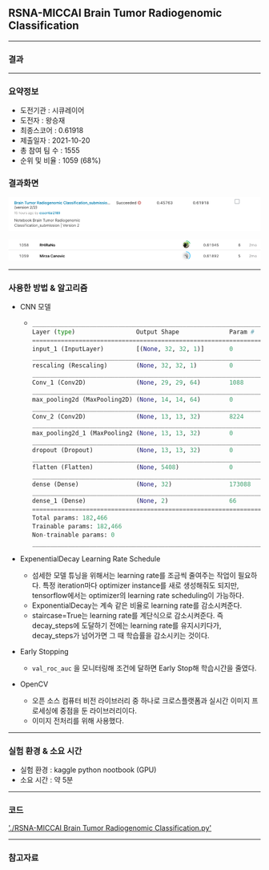 ## RSNA-MICCAI Brain Tumor Radiogenomic Classification

------------

### 결과

----------------

### 요약정보

* 도전기관 : 시큐레이어
* 도전자 : 왕승재
* 최종스코어 : 0.61918
* 제출일자 : 2021-10-20
* 총 참여 팀 수 : 1555
* 순위 및 비율 : 1059 (68%)

### 결과화면

![결과](screanshot/score.png)

![결과](screanshot/leaderboard.png)

----------

### 사용한 방법 & 알고리즘

* CNN 모델

  * ```python
    _________________________________________________________________
    Layer (type)                 Output Shape              Param #   
    =================================================================
    input_1 (InputLayer)         [(None, 32, 32, 1)]       0         
    _________________________________________________________________
    rescaling (Rescaling)        (None, 32, 32, 1)         0         
    _________________________________________________________________
    Conv_1 (Conv2D)              (None, 29, 29, 64)        1088      
    _________________________________________________________________
    max_pooling2d (MaxPooling2D) (None, 14, 14, 64)        0         
    _________________________________________________________________
    Conv_2 (Conv2D)              (None, 13, 13, 32)        8224      
    _________________________________________________________________
    max_pooling2d_1 (MaxPooling2 (None, 13, 13, 32)        0         
    _________________________________________________________________
    dropout (Dropout)            (None, 13, 13, 32)        0         
    _________________________________________________________________
    flatten (Flatten)            (None, 5408)              0         
    _________________________________________________________________
    dense (Dense)                (None, 32)                173088    
    _________________________________________________________________
    dense_1 (Dense)              (None, 2)                 66        
    =================================================================
    Total params: 182,466
    Trainable params: 182,466
    Non-trainable params: 0
    _________________________________________________________________
    ```

* ExpenentialDecay Learning Rate Schedule
  * 섬세한 모델 튜닝을 위해서는 learning rate를 조금씩 줄여주는 작업이 필요하다. 특정 iteration마다 optimizer instance를 새로 생성해줘도 되지만, tensorflow에서는 optimizer의 learning rate scheduling이 가능하다.
  * ExponentialDecay는 계속 같은 비율로 learning rate를 감소시켜준다.
  * staircase=True는 learning rate를 계단식으로 감소시켜준다. 즉 decay_steps에 도달하기 전에는 learning rate를 유지시키다가, decay_steps가 넘어가면 그 때 학습률을 감소시키는 것이다.
* Early Stopping
  * `val_roc_auc` 을 모니터링해 조건에 달하면 Early Stop해 학습시간을 줄였다.
* OpenCV
  * 오픈 소스 컴퓨터 비전 라이브러리 중 하나로 크로스플랫폼과 실시간 이미지 프로세싱에 중점을 둔 라이브러리이다.
  * 이미지 전처리를 위해 사용했다.

-------------

### 실험 환경 & 소요 시간

* 실험 환경 : kaggle python nootbook (GPU)
* 소요 시간 : 약 5분

-----------

### 코드

['./RSNA-MICCAI Brain Tumor Radiogenomic Classification.py'](https://github.com/essential2189/ML_study/blob/main/kaggle/RSNA-MICCAI%20Brain%20Tumor%20Radiogenomic%20Classification/RSNA-MICCAI%20Brain%20Tumor%20Radiogenomic%20Classification.py)

-----------

### 참고자료

